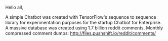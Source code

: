 Hello all,

A simple Chatbot was created with TensorFlow's sequence to sequence library for experimentation purposes for the startup Chatbot for Enterprise. 
A massive database was created using 1.7 billion reddit comments.
Monthly compressed comment dumps: http://files.pushshift.io/reddit/comments/

